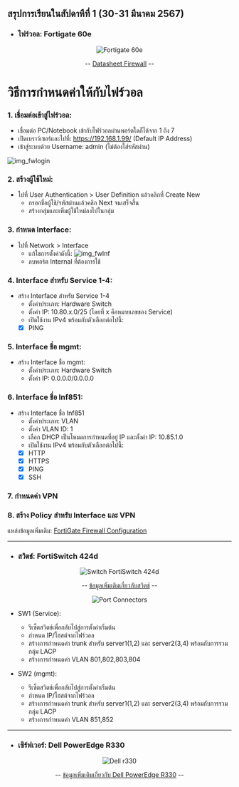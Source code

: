 ## สรุปการเรียนในสัปดาหืที่ 1 (30-31 มีนาคม 2567)

- ### ไฟร์วอล: Fortigate 60e

<div align="center">

![Fortigate 60e](https://cdn.discordapp.com/attachments/1059148519992197251/1230376509089517568/68747470733a2f2f696d67352e7069632e696e2e74682f66696c652f7365637572652d7376312f53637265656e73686f742d323032342d30342d30362d3139353931332e706e67.png?ex=6633186b&is=6620a36b&hm=3b8b4d2ca5844212b29d6b8912c27550ded0dac75fe535ec68104f05e1e4cc18&)

-- [Datasheet Firewall] --

[Datasheet Firewall]: https://www.firewalls.com/pub/media/wysiwyg/datasheets/Fortinet/FG-FW-60E.pdf

</div>

# วิธีการกำหนดค่าให้กับไฟร์วอล
### 1. เชื่อมต่อเข้าสู่ไฟร์วอล:
* เชื่อมต่อ PC/Notebook เข้ากับไฟร์วอลผ่านพอร์ตใดก็ได้จาก 1 ถึง 7
* เปิดเบราว์เซอร์และไปที่: https://192.168.1.99/ (Default IP Address)
* เข้าสู่ระบบด้วย Username: admin (ไม่ต้องใส่รหัสผ่าน)

![img_fwlogin](https://cdn.discordapp.com/attachments/1059148519992197251/1230377316270473288/68747470733a2f2f696d67352e7069632e696e2e74682f66696c652f7365637572652d7376312f53637265656e73686f742d323032342d30342d30362d3233343332372e706e67.png?ex=6633192b&is=6620a42b&hm=e645cdc854170db3514d2f6932b733427aff9ad943d5b9580225bb40a3ac4363&)
### 2. สร้างผู้ใช้ใหม่:
  * ไปที่ User Authentication > User Definition แล้วคลิกที่ Create New
    * กรอกชื่อผู้ใช้/รหัสผ่านแล้วคลิก Next จนเสร็จสิ้น
    * สร้างกลุ่มและเพิ่มผู้ใช้ใหม่ลงไปในกลุ่ม
### 3. กำหนด Interface:
* ไปที่ Network > Interface
    * แก้ไขการตั้งค่าดังนี้:
    ![img_fwInf](https://cdn.discordapp.com/attachments/1059148519992197251/1230378287675605012/68747470733a2f2f692e706f7374696d672e63632f664c4444583931352f53637265656e73686f742d323032342d30342d30372d3030323431342e706e67.png?ex=66331a13&is=6620a513&hm=9c364378c2981ce65689cd6037ec50c78c251ebd0196bb5f02bd558f9572a164&)
    * ลบพอร์ต Internal ที่ต้องการใช้
### 4. Interface สำหรับ Service 1-4:
  * สร้าง Interface สำหรับ Service 1-4
    * ตั้งค่าประเภท: Hardware Switch
    * ตั้งค่า IP: 10.80.x.0/25 (โดยที่ x คือหมายเลขของ Service)
    * เปิดใช้งาน IPv4 พร้อมกับตัวเลือกต่อไปนี้:
    - [x] PING
### 5. Interface ชื่อ mgmt:
* สร้าง Interface ชื่อ mgmt:
    * ตั้งค่าประเภท: Hardware Switch
    * ตั้งค่า IP: 0.0.0.0/0.0.0.0
### 6. Interface ชื่อ Inf851:
* สร้าง Interface ชื่อ Inf851
    * ตั้งค่าประเภท: VLAN
    * ตั้งค่า VLAN ID: 1
    * เลือก DHCP เป็นโหมดการกำหนดที่อยู่ IP และตั้งค่า IP: 10.85.1.0
    * เปิดใช้งาน IPv4 พร้อมกับตัวเลือกต่อไปนี้:
    - [x] HTTP
    - [x] HTTPS
    - [x] PING
    - [x] SSH
### 7. กำหนดค่า VPN
### 8. สร้าง Policy สำหรับ Interface และ VPN

แหล่งข้อมูลเพิ่มเติม: [FortiGate Firewall Configuration]

[FortiGate Firewall Configuration]: https://www.youtube.com/watch?v=XcghOBrZANc&list=PLlEVCBdM7ELOSd9zLJNE3FrIMzZiWlSkm

---

- ### สวิตช์: FortiSwitch 424d

<div align="center">

![Switch FortiSwitch 424d](https://cdn.discordapp.com/attachments/1059148519992197251/1230381201395552296/68747470733a2f2f7777772e61766669726577616c6c732e636f6d2e61752f696d616765732f466f7274695377697463682f466f7274695377697463682d343234442e706e67.png?ex=66331cc9&is=6620a7c9&hm=71755b7823c3d70c8ca33e617f5652a0b067359ecdcd8c426737aeb070b7c68d&)

-- [ข้อมูลเพิ่มเติมเกี่ยวกับสวิตช์] --

[ข้อมูลเพิ่มเติมเกี่ยวกับสวิตช์]: https://www.avfirewalls.com.au/FortiSwitch-424D.asp

![Port Connectors](https://cdn.discordapp.com/attachments/1059148519992197251/1230381245029023885/68747470733a2f2f696d67322e7069632e696e2e74682f7069632f53637265656e73686f742d323032342d30342d30362d3230313835312e706e67.png?ex=66331cd4&is=6620a7d4&hm=5a9dca661d2aad0f71c5941037f97cab95501c7a7cbd88d16ed4e166bdf76867&)

</div>

- SW1 (Service):
    * รีเซ็ตสวิตช์เพื่อกลับไปสู่การตั้งค่าเริ่มต้น
    * กำหนด IP/โฮสต์จากไฟร์วอล
    * สร้างการกำหนดค่า trunk สำหรับ server1(1,2) และ server2(3,4) พร้อมกับการรวมกลุ่ม LACP
    * สร้างการกำหนดค่า VLAN 801,802,803,804

- SW2 (mgmt):
    * รีเซ็ตสวิตช์เพื่อกลับไปสู่การตั้งค่าเริ่มต้น
    * กำหนด IP/โฮสต์จากไฟร์วอล
    * สร้างการกำหนดค่า trunk สำหรับ server1(1,2) และ server2(3,4) พร้อมกับการรวมกลุ่ม LACP
    * สร้างการกำหนดค่า VLAN 851,852

---

- ### เซิร์ฟเวอร์: Dell PowerEdge R330

<div align="center">

![Dell r330](https://media.discordapp.net/attachments/1059148519992197251/1230382143226777650/68747470733a2f2f696d67322e7069632e696e2e74682f7069632f6833743839736c6c2e706e67.png?ex=66331daa&is=6620a8aa&hm=f4c546610014fac9a1193af1ec2d924b6f2278bfb716759d97364e063a929521&=&format=webp&quality=lossless)

-- [ข้อมูลเพิ่มเติมเกี่ยวกับ Dell PowerEdge R330] --

[ข้อมูลเพิ่มเติมเกี่ยวกับ Dell PowerEdge R330]:https://i.dell.com/sites/csdocuments/Shared-Content_data-Sheets_Documents/en/aa/Dell_PowerEdge_R330_SpecSheet_final.pdf

</div>
